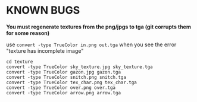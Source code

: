 # KNOWN BUGS

**You must regenerate textures from the png/jpgs to tga (git corrupts them for some reason)**

use `convert -type TrueColor in.png out.tga` when you see the error "texture has incomplete image"


```
cd texture
convert -type TrueColor sky_texture.jpg sky_texture.tga
convert -type TrueColor gazon.jpg gazon.tga
convert -type TrueColor snitch.png snitch.tga
convert -type TrueColor tex_char.png tex_char.tga
convert -type TrueColor over.png over.tga
convert -type TrueColor arrow.png arrow.tga

```